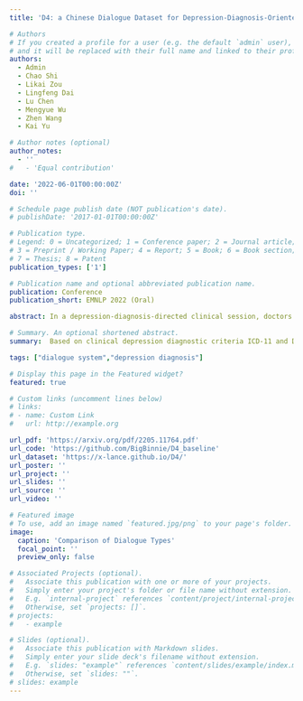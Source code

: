 ```yaml
---
title: 'D4: a Chinese Dialogue Dataset for Depression-­Diagnosis-­Oriented Chat'

# Authors
# If you created a profile for a user (e.g. the default `admin` user), write the username (folder name) here
# and it will be replaced with their full name and linked to their profile.
authors:
  - Admin
  - Chao Shi
  - Likai Zou
  - Lingfeng Dai 
  - Lu Chen
  - Mengyue Wu
  - Zhen Wang
  - Kai Yu

# Author notes (optional)
author_notes:
  - ''
#   - 'Equal contribution'

date: '2022-06-01T00:00:00Z'
doi: ''

# Schedule page publish date (NOT publication's date).
# publishDate: '2017-01-01T00:00:00Z'

# Publication type.
# Legend: 0 = Uncategorized; 1 = Conference paper; 2 = Journal article;
# 3 = Preprint / Working Paper; 4 = Report; 5 = Book; 6 = Book section;
# 7 = Thesis; 8 = Patent
publication_types: ['1']

# Publication name and optional abbreviated publication name.
publication: Conference
publication_short: EMNLP 2022 (Oral)

abstract: In a depression-diagnosis-directed clinical session, doctors initiate a conversation with ample emotional support that guides the patients to expose their symptoms based on clinical diagnosis criteria. Such a dialogue system is distinguished from existing single-purpose human-machine dialog systems, as it combines task-oriented and chit-chats with uniqueness in dialogue topics and procedures. However, due to the social stigma associated with mental illness, the dialogue data related to depression consultation and diagnosis are rarely disclosed. Based on clinical depression diagnostic criteria ICD-11 and DSM-5, we designed a 3-phase procedure to construct D4 - a Chinese Dialogue Dataset for Depression-Diagnosis-Oriented Chat, which simulates the dialogue between doctors and patients during the diagnosis of depression, including diagnosis results and symptom summary given by professional psychiatrists for each conversation. Upon the newly-constructed dataset, four tasks mirroring the depression diagnosis process are established - response generation, topic prediction, dialog summary, and severity classification of depressive episode and suicide risk. Multi-scale evaluation results demonstrate that a more empathy-driven and diagnostic-accurate consultation dialogue system trained on our dataset can be achieved compared to rule-based bots.

# Summary. An optional shortened abstract.
summary:  Based on clinical depression diagnostic criteria ICD-11 and DSM-5, we construct the D4-a Chinese Dialogue Dataset for Depression-Diagnosis-Oriented Chat which simulates the dialogue between doctors and patients during the diagnosis of depression.

tags: ["dialogue system","depression diagnosis"]

# Display this page in the Featured widget?
featured: true

# Custom links (uncomment lines below)
# links:
# - name: Custom Link
#   url: http://example.org

url_pdf: 'https://arxiv.org/pdf/2205.11764.pdf'
url_code: 'https://github.com/BigBinnie/D4_baseline'
url_dataset: 'https://x-lance.github.io/D4/'
url_poster: ''
url_project: ''
url_slides: ''
url_source: ''
url_video: ''

# Featured image
# To use, add an image named `featured.jpg/png` to your page's folder.
image:
  caption: 'Comparison of Dialogue Types'
  focal_point: ''
  preview_only: false

# Associated Projects (optional).
#   Associate this publication with one or more of your projects.
#   Simply enter your project's folder or file name without extension.
#   E.g. `internal-project` references `content/project/internal-project/index.md`.
#   Otherwise, set `projects: []`.
# projects:
#   - example

# Slides (optional).
#   Associate this publication with Markdown slides.
#   Simply enter your slide deck's filename without extension.
#   E.g. `slides: "example"` references `content/slides/example/index.md`.
#   Otherwise, set `slides: ""`.
# slides: example
---
```


<!-- {{% callout note %}}
Click the _Cite_ button above to demo the feature to enable visitors to import publication metadata into their reference management software.
{{% /callout %}}

{{% callout note %}}
Create your slides in Markdown - click the _Slides_ button to check out the example.
{{% /callout %}}

Supplementary notes can be added here, including [code, math, and images](https://wowchemy.com/docs/writing-markdown-latex/). -->
